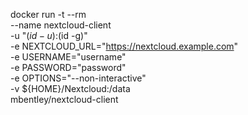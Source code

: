 docker run -t --rm \
  --name nextcloud-client \
  -u "$(id -u):$(id -g)" \
  -e NEXTCLOUD_URL="https://nextcloud.example.com" \
  -e USERNAME="username" \
  -e PASSWORD="password" \
  -e OPTIONS="--non-interactive" \
  -v ${HOME}/Nextcloud:/data \
  mbentley/nextcloud-client